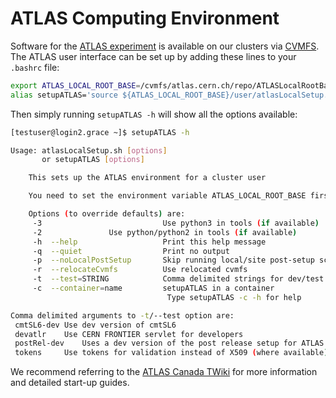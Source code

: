 # ATLAS Computing Environment


Software for the [ATLAS experiment](https://home.web.cern.ch/science/experiments/atlas) is available on our clusters via [CVMFS](https://cernvm.cern.ch/fs/).
The ATLAS user interface can be set up by adding these lines to your `.bashrc` file:

```sh
export ATLAS_LOCAL_ROOT_BASE=/cvmfs/atlas.cern.ch/repo/ATLASLocalRootBase
alias setupATLAS='source ${ATLAS_LOCAL_ROOT_BASE}/user/atlasLocalSetup.sh'
```

Then simply running `setupATLAS -h` will show all the options available:

```sh
[testuser@login2.grace ~]$ setupATLAS -h

Usage: atlasLocalSetup.sh [options]
       or setupATLAS [options]

    This sets up the ATLAS environment for a cluster user

    You need to set the environment variable ATLAS_LOCAL_ROOT_BASE first.

    Options (to override defaults) are:
     -3                           Use python3 in tools (if available)
     -2				  Use python/python2 in tools (if available)
     -h  --help                   Print this help message
     -q  --quiet                  Print no output
     -p  --noLocalPostSetup       Skip running local/site post-setup script
     -r  --relocateCvmfs          Use relocated cvmfs
     -t  --test=STRING            Comma delimited strings for dev/test flags
     -c  --container=name         setupATLAS in a container
                                   Type setupATLAS -c -h for help

Comma delimited arguments to -t/--test option are:
 cmtSL6-dev	Use dev version of cmtSL6
 devatlr	Use CERN FRONTIER servlet for developers
 postRel-dev	Uses a dev version of the post release setup for ATLAS releases
 tokens  	Use tokens for validation instead of X509 (where available)

```
We recommend referring to the [ATLAS Canada TWiki](https://twiki.atlas-canada.ca/bin/view/AtlasCanada/ComputingPage) for more information and detailed start-up guides. 

